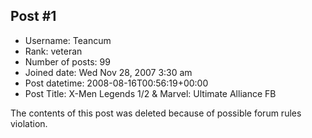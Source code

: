 ## Post #1
- Username: Teancum
- Rank: veteran
- Number of posts: 99
- Joined date: Wed Nov 28, 2007 3:30 am
- Post datetime: 2008-08-16T00:56:19+00:00
- Post Title: X-Men Legends 1/2 & Marvel: Ultimate Alliance FB

The contents of this post was deleted because of possible forum rules violation.
